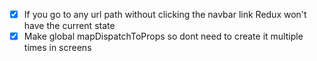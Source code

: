 - [x] If you go to any url path without clicking the navbar link Redux won't have the current state
- [x] Make global mapDispatchToProps so dont need to create it multiple times in screens

